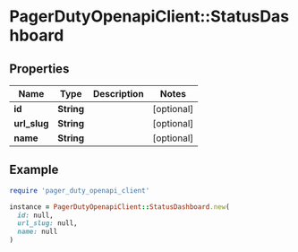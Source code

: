 # PagerDutyOpenapiClient::StatusDashboard

## Properties

| Name | Type | Description | Notes |
| ---- | ---- | ----------- | ----- |
| **id** | **String** |  | [optional] |
| **url_slug** | **String** |  | [optional] |
| **name** | **String** |  | [optional] |

## Example

```ruby
require 'pager_duty_openapi_client'

instance = PagerDutyOpenapiClient::StatusDashboard.new(
  id: null,
  url_slug: null,
  name: null
)
```

